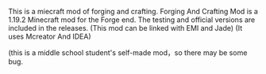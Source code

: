 This is a miecraft mod of forging and crafting.
Forging And Crafting Mod is a 1.19.2 Minecraft mod for the Forge end.
The testing and official versions are included in the releases.
(This mod can be linked with EMI and Jade)
(It uses Mcreator And IDEA)

(this is a middle school student's self-made mod，so there may be some bug.
